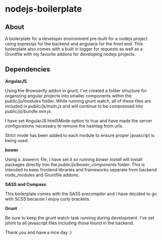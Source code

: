 # nodejs-boilerplate

## About
A boilerplate for a developer environment pre-built for a nodejs project using expressjs for the backend and angularjs for the front end.  This boilerplate also comes with a built in logger for requests as well as a Gruntfile with my favorite addons for developing nodejs projects.

## Dependencies

**AngularJS**

Using the Browserify addon in grunt, I've created a folder structure for organizing angular projects into smaller components within the *public/js/modules* folder.  While running grunt watch, all of these files are included in *public/js/main.js* and will continue to be compressed into *public/js/bundle.min.js*.

I have set AngularJS html5Mode option to true and have made the server configurations necessary to remove the hashtag from urls.

Strict mode has been added to each module to ensure proper javascript is being used.

**bower**

Using a .bowerrc file, I have set it so running *bower install* will install packages directly into the *public/js/bower_components* folder.  This is intended to keep frontend libraries and frameworks seperate from backend node_modules and Gruntfile addons.

**SASS and Compass**

This boilerplate comes with the SASS precompiler and I have decided to go with SCSS because I enjoy curly brackets.

**Grunt**

Be sure to keep the grunt watch task running during development.  I've set jshint to all javascript files including those found in the backend.

Thank you and have a nice day :)